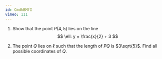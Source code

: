 ```yaml
---
id: CmdkBMfI
vimeo: 111
---
```


 1. Show that the point $P(4,5)$ lies on the line
    $$
    \ell: y = \frac{x}{2} + 3
    $$

 1. The point $Q$ lies on $\ell$ such that the length of $PQ$ is $3\sqrt{5}$. Find all possible coordinates of $Q$.
